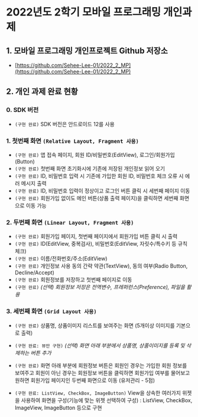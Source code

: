 # 2022년도 2학기 모바일 프로그래밍 개인과제

## 1. 모바일 프로그래밍 개인프로젝트 Github 저장소

- [https://github.com/Sehee-Lee-01/2022_2_MP](https://github.com/Sehee-Lee-01/2022_2_MP)

## 2. 개인 과제 완료 현황

### 0. SDK 버전

- `(구현 완료)` SDK 버전은 안드로이드 12를 사용

### 1. 첫번째 화면 `(Relative Layout, Fragment 사용)`

- `(구현 완료)` 앱 접속 페이지, 회원 ID/비밀번호(EditView), 로그인/회원가입(Button)
- `(구현 완료)` 첫번째 화면 초기화시에 기존에 저장된 개인정보 읽어 오기
- `(구현 완료)` ID, 비밀번호 입력 시 기존에 가입한 회원 ID, 비밀번호 체크 오류 시 에러 메시지 출력
- `(구현 완료)` ID, 비밀번호 입력이 정상이고 로그인 버튼 클릭 시 세번째 페이지 이동
- `(구현 완료)` 회원가입 없이도 메인 버튼(상품 출력 페이지)을 클릭하면 세번째 화면으로 이동 가능

### 2. 두번째 화면 `(Linear Layout, Fragment 사용)`

- `(구현 완료)` 회원가입 페이지, 첫번째 페이지에서 회원가입 버튼 클릭 시 출력
- `(구현 완료)` ID(EditView, 중복검사), 비밀번호(EditView, 자릿수/특수키 등 규칙 체크)
- `(구현 완료)` 이름/전화번호/주소(EditView)
- `(구현 완료)` 개인정보 사용 동의 간략 약관(TextView), 동의 여부(Radio Button, Decline/Accept)
- `(구현 완료)` 회원정보를 저장하고 첫번째 페이지로 이동
- `(구현 완료)` *(선택) 회원정보 저장은 전역변수, 프레퍼런스(Preference), 파일을 활용*

### 3. 세번째 화면 `(Grid Layout 사용)`

- `(구현 완료)` 상품명, 상품이미지 리스트를 보여주는 화면 (5개이상 이미지를 기본으로 출력)
  
- `(구현 완료: 뷰만 구현)` *(선택) 화면 아래 부분에서 상품명, 상품이미지를 등록 및 삭제하는 버튼 추가*
- `(구현 완료)` 화면 아래 부분에 회원정보 버튼은 회원인 경우는 가입한 회원 정보를 보여주고
  회원이 아닌 경우는 회원정보 버튼을 클릭하면 회원가입 여부를 물어보고
  원하면 회원가입 페이지인 두번째 화면으로 이동 (유저관리 - 5점)
- `(구현 완료: ListView, CheckBox, ImageButton)` View을 상속한 여러가지 위젯을 사용하여 화면을 구성(기능에 맞는 위젯 선택하여 구성)
: ListView, CheckBox, ImageView, ImageButton 등으로 구현
